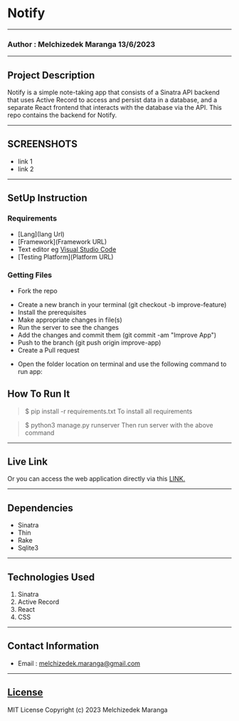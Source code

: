 # Notify 

*****
### Author : Melchizedek Maranga 13/6/2023
****
## Project Description
Notify is a simple note-taking app that consists of a Sinatra API backend that uses Active Record to access and persist data in a database, and a separate React frontend that interacts with the database via the API. This repo contains the backend for Notify.
******

## SCREENSHOTS
- link 1
- link 2


********
## SetUp Instruction
### Requirements
* [Lang](lang Url)
* [Framework](Framework URL)
* Text editor eg [Visual Studio Code](https://code.visualstudio.com/download)
* [Testing Platform](Platform URL)


### Getting Files
* Fork the repo
- Create a new branch in your terminal (git checkout -b improve-feature)
- Install the prerequisites
- Make appropriate changes in file(s)
- Run the server to see the changes
- Add the changes and commit them (git commit -am "Improve App")
- Push to the branch (git push origin improve-app)
- Create a Pull request
* Open the folder location on terminal and use the following command to run app:

## How To Run It
>  $ pip install -r requirements.txt
To install all requirements

> $ python3 manage.py runserver
Then run server with the above command
*****
## Live Link
Or you can access the web application directly via this [LINK.](link.com/)
*****
## Dependencies
- Sinatra
- Thin
- Rake
- Sqlite3
*****
## Technologies Used
1. Sinatra
2. Active Record
3. React
4. CSS
*****
## Contact Information
* Email : melchizedek.maranga@gmail.com
*****
## [License](LICENSE)
MIT License
Copyright (c) 2023 Melchizedek Maranga